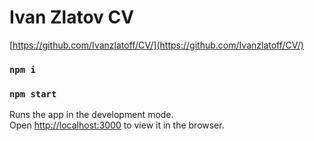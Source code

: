 # Ivan Zlatov CV

[https://github.com/Ivanzlatoff/CV/](https://github.com/Ivanzlatoff/CV/)

### `npm i`

### `npm start`

Runs the app in the development mode.\
Open [http://localhost:3000](http://localhost:3000) to view it in the browser.
